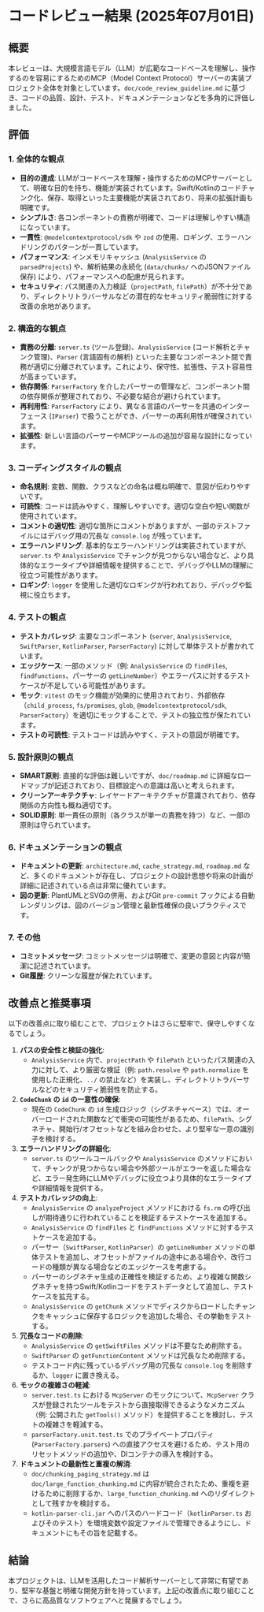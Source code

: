 # コードレビュー結果 (2025年07月01日)

## 概要

本レビューは、大規模言語モデル（LLM）が広範なコードベースを理解し、操作するのを容易にするためのMCP（Model Context Protocol）サーバーの実装プロジェクト全体を対象としています。`doc/code_review_guideline.md` に基づき、コードの品質、設計、テスト、ドキュメンテーションなどを多角的に評価しました。

## 評価

### 1. 全体的な観点

*   **目的の達成**: LLMがコードベースを理解・操作するためのMCPサーバーとして、明確な目的を持ち、機能が実装されています。Swift/Kotlinのコードチャンク化、保存、取得といった主要機能が実装されており、将来の拡張計画も明確です。
*   **シンプルさ**: 各コンポーネントの責務が明確で、コードは理解しやすい構造になっています。
*   **一貫性**: `@modelcontextprotocol/sdk` や `zod` の使用、ロギング、エラーハンドリングのパターンが一貫しています。
*   **パフォーマンス**: インメモリキャッシュ (`AnalysisService` の `parsedProjects`) や、解析結果の永続化 (`data/chunks/` へのJSONファイル保存) により、パフォーマンスへの配慮が見られます。
*   **セキュリティ**: パス関連の入力検証（`projectPath`, `filePath`）が不十分であり、ディレクトリトラバーサルなどの潜在的なセキュリティ脆弱性に対する改善の余地があります。

### 2. 構造的な観点

*   **責務の分離**: `server.ts` (ツール登録)、`AnalysisService` (コード解析とチャンク管理)、`Parser` (言語固有の解析) といった主要なコンポーネント間で責務が適切に分離されています。これにより、保守性、拡張性、テスト容易性が高まっています。
*   **依存関係**: `ParserFactory` を介したパーサーの管理など、コンポーネント間の依存関係が整理されており、不必要な結合が避けられています。
*   **再利用性**: `ParserFactory` により、異なる言語のパーサーを共通のインターフェース (`IParser`) で扱うことができ、パーサーの再利用性が確保されています。
*   **拡張性**: 新しい言語のパーサーやMCPツールの追加が容易な設計になっています。

### 3. コーディングスタイルの観点

*   **命名規則**: 変数、関数、クラスなどの命名は概ね明確で、意図が伝わりやすいです。
*   **可読性**: コードは読みやすく、理解しやすいです。適切な空白や短い関数が使用されています。
*   **コメントの適切性**: 適切な箇所にコメントがありますが、一部のテストファイルにはデバッグ用の冗長な `console.log` が残っています。
*   **エラーハンドリング**: 基本的なエラーハンドリングは実装されていますが、`server.ts` や `AnalysisService` でチャンクが見つからない場合など、より具体的なエラータイプや詳細情報を提供することで、デバッグやLLMの理解に役立つ可能性があります。
*   **ロギング**: `logger` を使用した適切なロギングが行われており、デバッグや監視に役立ちます。

### 4. テストの観点

*   **テストカバレッジ**: 主要なコンポーネント (`server`, `AnalysisService`, `SwiftParser`, `KotlinParser`, `ParserFactory`) に対して単体テストが書かれています。
*   **エッジケース**: 一部のメソッド（例: `AnalysisService` の `findFiles`, `findFunctions`、パーサーの `getLineNumber`）やエラーパスに対するテストケースが不足している可能性があります。
*   **モック**: `vitest` のモック機能が効果的に使用されており、外部依存（`child_process`, `fs/promises`, `glob`, `@modelcontextprotocol/sdk`, `ParserFactory`）を適切にモックすることで、テストの独立性が保たれています。
*   **テストの可読性**: テストコードは読みやすく、テストの意図が明確です。

### 5. 設計原則の観点

*   **SMART原則**: 直接的な評価は難しいですが、`doc/roadmap.md` に詳細なロードマップが記述されており、目標設定への意識は高いと考えられます。
*   **クリーンアーキテクチャ**: レイヤードアーキテクチャが意識されており、依存関係の方向性も概ね適切です。
*   **SOLID原則**: 単一責任の原則（各クラスが単一の責務を持つ）など、一部の原則は守られています。

### 6. ドキュメンテーションの観点

*   **ドキュメントの更新**: `architecture.md`, `cache_strategy.md`, `roadmap.md` など、多くのドキュメントが存在し、プロジェクトの設計思想や将来の計画が詳細に記述されている点は非常に優れています。
*   **図の更新**: PlantUMLとSVGの併用、およびGit `pre-commit` フックによる自動レンダリングは、図のバージョン管理と最新性確保の良いプラクティスです。

### 7. その他

*   **コミットメッセージ**: コミットメッセージは明確で、変更の意図と内容が簡潔に記述されています。
*   **Git履歴**: クリーンな履歴が保たれています。

## 改善点と推奨事項

以下の改善点に取り組むことで、プロジェクトはさらに堅牢で、保守しやすくなるでしょう。

1.  **パスの安全性と検証の強化**:
    *   `AnalysisService` 内で、`projectPath` や `filePath` といったパス関連の入力に対して、より厳密な検証（例: `path.resolve` や `path.normalize` を使用した正規化、`../` の禁止など）を実装し、ディレクトリトラバーサルなどのセキュリティ脆弱性を防止する。
2.  **`CodeChunk` の `id` の一意性の確保**:
    *   現在の `CodeChunk` の `id` 生成ロジック（シグネチャベース）では、オーバーロードされた関数などで衝突の可能性があるため、`filePath`、シグネチャ、開始行/オフセットなどを組み合わせた、より堅牢な一意の識別子を検討する。
3.  **エラーハンドリングの詳細化**:
    *   `server.ts` のツールコールバックや `AnalysisService` のメソッドにおいて、チャンクが見つからない場合や外部ツールがエラーを返した場合など、エラー発生時にLLMやデバッグに役立つより具体的なエラータイプや詳細情報を提供する。
4.  **テストカバレッジの向上**:
    *   `AnalysisService` の `analyzeProject` メソッドにおける `fs.rm` の呼び出しが期待通りに行われていることを検証するテストケースを追加する。
    *   `AnalysisService` の `findFiles` と `findFunctions` メソッドに対するテストケースを追加する。
    *   パーサー（`SwiftParser`, `KotlinParser`）の `getLineNumber` メソッドの単体テストを追加し、オフセットがファイルの途中にある場合や、改行コードの種類が異なる場合などのエッジケースを考慮する。
    *   パーサーのシグネチャ生成の正確性を検証するため、より複雑な関数シグネチャを持つSwift/Kotlinコードをテストデータとして追加し、テストケースを拡充する。
    *   `AnalysisService` の `getChunk` メソッドでディスクからロードしたチャンクをキャッシュに保存するロジックを追加した場合、その挙動をテストする。
5.  **冗長なコードの削除**:
    *   `AnalysisService` の `getSwiftFiles` メソッドは不要なため削除する。
    *   `SwiftParser` の `getFunctionContent` メソッドは冗長なため削除する。
    *   テストコード内に残っているデバッグ用の冗長な `console.log` を削除するか、`logger` に置き換える。
6.  **モックの複雑さの軽減**:
    *   `server.test.ts` における `McpServer` のモックについて、`McpServer` クラスが登録されたツールをテストから直接取得できるようなメカニズム（例: 公開された `getTools()` メソッド）を提供することを検討し、テストの複雑さを軽減する。
    *   `parserFactory.unit.test.ts` でのプライベートプロパティ (`ParserFactory.parsers`) への直接アクセスを避けるため、テスト用のリセットメソッドの追加や、DIコンテナの導入を検討する。
7.  **ドキュメントの最新性と重複の解消**:
    *   `doc/chunking_paging_strategy.md` は `doc/large_function_chunking.md` に内容が統合されたため、重複を避けるために削除するか、`large_function_chunking.md` へのリダイレクトとして残すかを検討する。
    *   `kotlin-parser-cli.jar` へのパスのハードコード（`kotlinParser.ts` およびそのテスト）を環境変数や設定ファイルで管理できるようにし、ドキュメントにもその旨を記載する。

## 結論

本プロジェクトは、LLMを活用したコード解析サーバーとして非常に有望であり、堅牢な基盤と明確な開発方針を持っています。上記の改善点に取り組むことで、さらに高品質なソフトウェアへと発展するでしょう。
